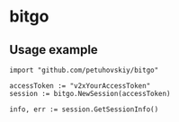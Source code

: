# bitgo

## Usage example

```
import "github.com/petuhovskiy/bitgo"

accessToken := "v2xYourAccessToken"
session := bitgo.NewSession(accessToken)

info, err := session.GetSessionInfo()
```
